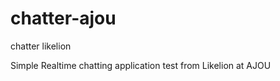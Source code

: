 chatter-ajou
============

chatter likelion


Simple Realtime chatting application test from Likelion at AJOU
